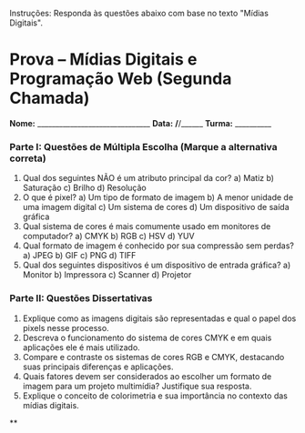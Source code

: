Instruções: Responda às questões abaixo com base no texto "Mídias Digitais".

# **Prova – Mídias Digitais e Programação Web (Segunda Chamada)**

**Nome:** _______________________________
**Data:** ____/____/______
**Turma:** __________

### Parte I: Questões de Múltipla Escolha (Marque a alternativa correta)

1. Qual dos seguintes NÃO é um atributo principal da cor?
   a) Matiz
   b) Saturação
   c) Brilho
   d) Resolução
2. O que é pixel?
   a) Um tipo de formato de imagem
   b) A menor unidade de uma imagem digital
   c) Um sistema de cores
   d) Um dispositivo de saída gráfica
3. Qual sistema de cores é mais comumente usado em monitores de computador?
   a) CMYK
   b) RGB
   c) HSV
   d) YUV
4. Qual formato de imagem é conhecido por sua compressão sem perdas?
   a) JPEG
   b) GIF
   c) PNG
   d) TIFF
5. Qual dos seguintes dispositivos é um dispositivo de entrada gráfica?
   a) Monitor
   b) Impressora
   c) Scanner
   d) Projetor

### Parte II: Questões Dissertativas

1. Explique como as imagens digitais são representadas e qual o papel dos pixels nesse processo.
2. Descreva o funcionamento do sistema de cores CMYK e em quais aplicações ele é mais utilizado.
3. Compare e contraste os sistemas de cores RGB e CMYK, destacando suas principais diferenças e aplicações.
4. Quais fatores devem ser considerados ao escolher um formato de imagem para um projeto multimídia? Justifique sua resposta.
5. Explique o conceito de colorimetria e sua importância no contexto das mídias digitais.

**
